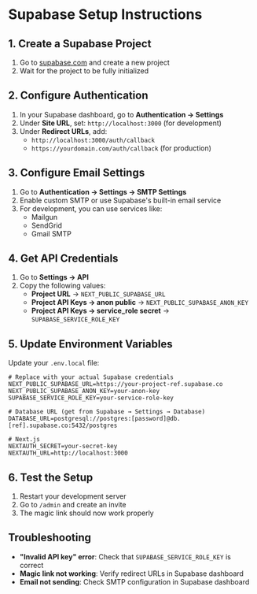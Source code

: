 # Supabase Setup Instructions

## 1. Create a Supabase Project

1. Go to [supabase.com](https://supabase.com) and create a new project
2. Wait for the project to be fully initialized

## 2. Configure Authentication

1. In your Supabase dashboard, go to **Authentication → Settings**
2. Under **Site URL**, set: `http://localhost:3000` (for development)
3. Under **Redirect URLs**, add:
   - `http://localhost:3000/auth/callback`
   - `https://yourdomain.com/auth/callback` (for production)

## 3. Configure Email Settings

1. Go to **Authentication → Settings → SMTP Settings**
2. Enable custom SMTP or use Supabase's built-in email service
3. For development, you can use services like:
   - Mailgun
   - SendGrid
   - Gmail SMTP

## 4. Get API Credentials

1. Go to **Settings → API**
2. Copy the following values:
   - **Project URL** → `NEXT_PUBLIC_SUPABASE_URL`
   - **Project API Keys → anon public** → `NEXT_PUBLIC_SUPABASE_ANON_KEY`
   - **Project API Keys → service_role secret** → `SUPABASE_SERVICE_ROLE_KEY`

## 5. Update Environment Variables

Update your `.env.local` file:

```env
# Replace with your actual Supabase credentials
NEXT_PUBLIC_SUPABASE_URL=https://your-project-ref.supabase.co
NEXT_PUBLIC_SUPABASE_ANON_KEY=your-anon-key
SUPABASE_SERVICE_ROLE_KEY=your-service-role-key

# Database URL (get from Supabase → Settings → Database)
DATABASE_URL=postgresql://postgres:[password]@db.[ref].supabase.co:5432/postgres

# Next.js
NEXTAUTH_SECRET=your-secret-key
NEXTAUTH_URL=http://localhost:3000
```

## 6. Test the Setup

1. Restart your development server
2. Go to `/admin` and create an invite
3. The magic link should now work properly

## Troubleshooting

- **"Invalid API key" error**: Check that `SUPABASE_SERVICE_ROLE_KEY` is correct
- **Magic link not working**: Verify redirect URLs in Supabase dashboard
- **Email not sending**: Check SMTP configuration in Supabase dashboard